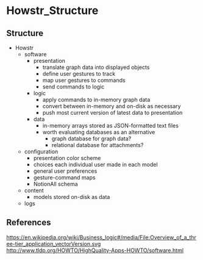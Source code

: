 # Howstr_Structure

## Structure
* Howstr
  * software
    * presentation
      * translate graph data into displayed objects
      * define user gestures to track
      * map user gestures to commands
      * send commands to logic
    * logic
      * apply commands to in-memory graph data
      * convert between in-memory and on-disk as necessary
      * push most current version of latest data to presentation
    * data
      * in-memory arrays stored as JSON-formatted text files
      * worth evaluating databases as an alternative
        * graph database for graph data?
        * relational database for attachments?
  * configuration
    * presentation color scheme
    * choices each individual user made in each model
    * general user preferences
    * gesture-command maps
    * NotionAll schema
  * content
    * models stored on-disk as data
  * logs

## References
https://en.wikipedia.org/wiki/Business_logic#/media/File:Overview_of_a_three-tier_application_vectorVersion.svg
http://www.tldp.org/HOWTO/HighQuality-Apps-HOWTO/software.html
